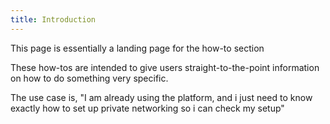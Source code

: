 ```yaml
---
title: Introduction
---
```


This page is essentially a landing page for the how-to section

These how-tos are intended to give users straight-to-the-point information on how to do something very specific.

The use case is, "I am already using the platform, and i just need to know exactly how to set up private networking so i can check my setup"

